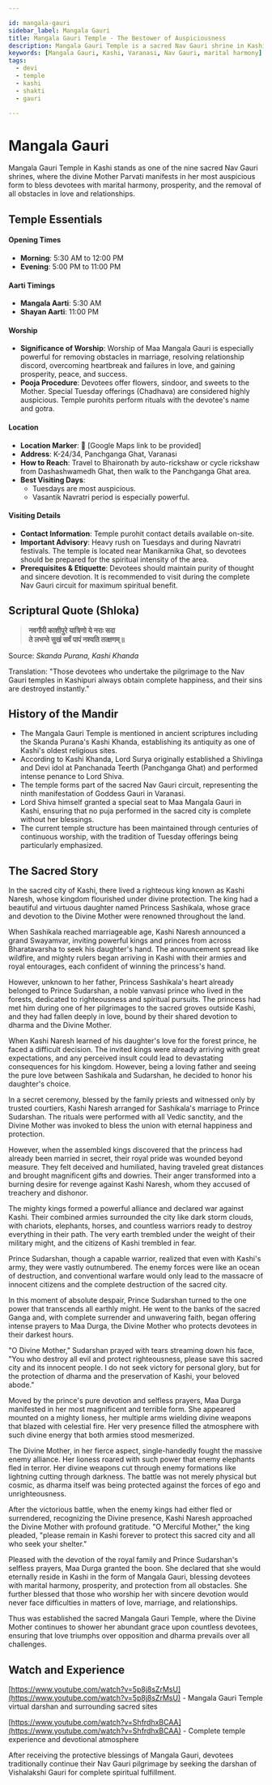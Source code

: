 ```yaml
---

id: mangala-gauri
sidebar_label: Mangala Gauri
title: Mangala Gauri Temple - The Bestower of Auspiciousness
description: Mangala Gauri Temple is a sacred Nav Gauri shrine in Kashi where Goddess Parvati blesses devotees with marital harmony and prosperity.
keywords: [Mangala Gauri, Kashi, Varanasi, Nav Gauri, marital harmony]
tags:
  - devi
  - temple
  - kashi
  - shakti
  - gauri

---
```


# Mangala Gauri

Mangala Gauri Temple in Kashi stands as one of the nine sacred Nav Gauri shrines, where the divine Mother Parvati manifests in her most auspicious form to bless devotees with marital harmony, prosperity, and the removal of all obstacles in love and relationships.

## Temple Essentials

#### Opening Times

  * **Morning**: 5:30 AM to 12:00 PM
  * **Evening**: 5:00 PM to 11:00 PM

#### Aarti Timings

  * **Mangala Aarti**: 5:30 AM
  * **Shayan Aarti**: 11:00 PM

#### Worship

  * **Significance of Worship**: Worship of Maa Mangala Gauri is especially powerful for removing obstacles in marriage, resolving relationship discord, overcoming heartbreak and failures in love, and gaining prosperity, peace, and success.
  * **Pooja Procedure**: Devotees offer flowers, sindoor, and sweets to the Mother. Special Tuesday offerings (Chadhava) are considered highly auspicious. Temple purohits perform rituals with the devotee's name and gotra.

#### Location

  * **Location Marker**: 📍 [Google Maps link to be provided]
  * **Address**: K-24/34, Panchganga Ghat, Varanasi
  * **How to Reach**: Travel to Bhaironath by auto-rickshaw or cycle rickshaw from Dashashwamedh Ghat, then walk to the Panchganga Ghat area.
  * **Best Visiting Days**:
      * Tuesdays are most auspicious.
      * Vasantik Navratri period is especially powerful.

#### Visiting Details

  * **Contact Information**: Temple purohit contact details available on-site.
  * **Important Advisory**: Heavy rush on Tuesdays and during Navratri festivals. The temple is located near Manikarnika Ghat, so devotees should be prepared for the spiritual intensity of the area.
  * **Prerequisites & Etiquette**: Devotees should maintain purity of thought and sincere devotion. It is recommended to visit during the complete Nav Gauri circuit for maximum spiritual benefit.

## Scriptural Quote (Shloka)

> **नवगौरी काशीपुरे यात्रिणो ये नराः सदा**<br/>
> **ते लभन्ते सुखं सर्वं पापं नश्यति तत्क्षणम्॥**

Source: *Skanda Purana, Kashi Khanda*

Translation: "Those devotees who undertake the pilgrimage to the Nav Gauri temples in Kashipuri always obtain complete happiness, and their sins are destroyed instantly."

## History of the Mandir
- The Mangala Gauri Temple is mentioned in ancient scriptures including the Skanda Purana's Kashi Khanda, establishing its antiquity as one of Kashi's oldest religious sites.
- According to Kashi Khanda, Lord Surya originally established a Shivlinga and Devi idol at Panchanada Teerth (Panchganga Ghat) and performed intense penance to Lord Shiva.
- The temple forms part of the sacred Nav Gauri circuit, representing the ninth manifestation of Goddess Gauri in Varanasi.
- Lord Shiva himself granted a special seat to Maa Mangala Gauri in Kashi, ensuring that no puja performed in the sacred city is complete without her blessings.
- The current temple structure has been maintained through centuries of continuous worship, with the tradition of Tuesday offerings being particularly emphasized.

## The Sacred Story 

In the sacred city of Kashi, there lived a righteous king known as Kashi Naresh, whose kingdom flourished under divine protection. The king had a beautiful and virtuous daughter named Princess Sashikala, whose grace and devotion to the Divine Mother were renowned throughout the land.

When Sashikala reached marriageable age, Kashi Naresh announced a grand Swayamvar, inviting powerful kings and princes from across Bharatavarsha to seek his daughter's hand. The announcement spread like wildfire, and mighty rulers began arriving in Kashi with their armies and royal entourages, each confident of winning the princess's hand.

However, unknown to her father, Princess Sashikala's heart already belonged to Prince Sudarshan, a noble vanvasi prince who lived in the forests, dedicated to righteousness and spiritual pursuits. The princess had met him during one of her pilgrimages to the sacred groves outside Kashi, and they had fallen deeply in love, bound by their shared devotion to dharma and the Divine Mother.

When Kashi Naresh learned of his daughter's love for the forest prince, he faced a difficult decision. The invited kings were already arriving with great expectations, and any perceived insult could lead to devastating consequences for his kingdom. However, being a loving father and seeing the pure love between Sashikala and Sudarshan, he decided to honor his daughter's choice.

In a secret ceremony, blessed by the family priests and witnessed only by trusted courtiers, Kashi Naresh arranged for Sashikala's marriage to Prince Sudarshan. The rituals were performed with all Vedic sanctity, and the Divine Mother was invoked to bless the union with eternal happiness and protection.

However, when the assembled kings discovered that the princess had already been married in secret, their royal pride was wounded beyond measure. They felt deceived and humiliated, having traveled great distances and brought magnificent gifts and dowries. Their anger transformed into a burning desire for revenge against Kashi Naresh, whom they accused of treachery and dishonor.

The mighty kings formed a powerful alliance and declared war against Kashi. Their combined armies surrounded the city like dark storm clouds, with chariots, elephants, horses, and countless warriors ready to destroy everything in their path. The very earth trembled under the weight of their military might, and the citizens of Kashi trembled in fear.

Prince Sudarshan, though a capable warrior, realized that even with Kashi's army, they were vastly outnumbered. The enemy forces were like an ocean of destruction, and conventional warfare would only lead to the massacre of innocent citizens and the complete destruction of the sacred city.

In this moment of absolute despair, Prince Sudarshan turned to the one power that transcends all earthly might. He went to the banks of the sacred Ganga and, with complete surrender and unwavering faith, began offering intense prayers to Maa Durga, the Divine Mother who protects devotees in their darkest hours.

"O Divine Mother," Sudarshan prayed with tears streaming down his face, "You who destroy all evil and protect righteousness, please save this sacred city and its innocent people. I do not seek victory for personal glory, but for the protection of dharma and the preservation of Kashi, your beloved abode."

Moved by the prince's pure devotion and selfless prayers, Maa Durga manifested in her most magnificent and terrible form. She appeared mounted on a mighty lioness, her multiple arms wielding divine weapons that blazed with celestial fire. Her very presence filled the atmosphere with such divine energy that both armies stood mesmerized.

The Divine Mother, in her fierce aspect, single-handedly fought the massive enemy alliance. Her lioness roared with such power that enemy elephants fled in terror. Her divine weapons cut through enemy formations like lightning cutting through darkness. The battle was not merely physical but cosmic, as dharma itself was being protected against the forces of ego and unrighteousness.

After the victorious battle, when the enemy kings had either fled or surrendered, recognizing the Divine presence, Kashi Naresh approached the Divine Mother with profound gratitude. "O Merciful Mother," the king pleaded, "please remain in Kashi forever to protect this sacred city and all who seek your shelter."

Pleased with the devotion of the royal family and Prince Sudarshan's selfless prayers, Maa Durga granted the boon. She declared that she would eternally reside in Kashi in the form of Mangala Gauri, blessing devotees with marital harmony, prosperity, and protection from all obstacles. She further blessed that those who worship her with sincere devotion would never face difficulties in matters of love, marriage, and relationships.

Thus was established the sacred Mangala Gauri Temple, where the Divine Mother continues to shower her abundant grace upon countless devotees, ensuring that love triumphs over opposition and dharma prevails over all challenges.

## Watch and Experience
[https://www.youtube.com/watch?v=5p8j8sZrMsU](https://www.youtube.com/watch?v=5p8j8sZrMsU) - Mangala Gauri Temple virtual darshan and surrounding sacred sites

[https://www.youtube.com/watch?v=ShfrdhxBCAA](https://www.youtube.com/watch?v=ShfrdhxBCAA) - Complete temple experience and devotional atmosphere

After receiving the protective blessings of Mangala Gauri, devotees traditionally continue their Nav Gauri pilgrimage by seeking the darshan of Vishalakshi Gauri for complete spiritual fulfillment.